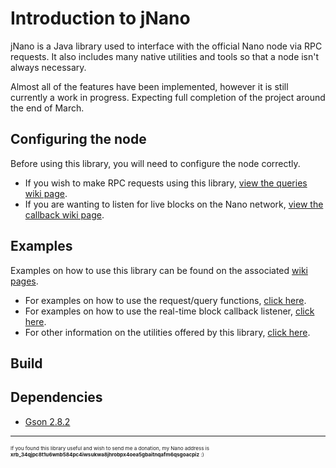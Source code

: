 # Introduction to jNano
jNano is a Java library used to interface with the official Nano node via RPC requests.
It also includes many native utilities and tools so that a node isn't always necessary.

Almost all of the features have been implemented, however it is still currently a work in progress.
Expecting full completion of the project around the end of March.


## Configuring the node
Before using this library, you will need to configure the node correctly.
- If you wish to make RPC requests using this library, [view the queries wiki page](https://github.com/koczadly/jNano/wiki/Query-requests#node-configuration).
- If you are wanting to listen for live blocks on the Nano network, [view the callback wiki page](https://github.com/koczadly/jNano/wiki/Block-callback#node-configuration).

## Examples
Examples on how to use this library can be found on the associated [wiki pages](https://github.com/koczadly/jNano/wiki/).
- For examples on how to use the request/query functions, [click here](https://github.com/koczadly/jNano/wiki/Query-requests#how-to-use-the-library).
- For examples on how to use the real-time block callback listener, [click here](https://github.com/koczadly/jNano/wiki/Block-callback#how-to-use-the-library).
- For other information on the utilities offered by this library, [click here](https://github.com/koczadly/jNano/wiki/Utilities).

## Build


## Dependencies
- [Gson 2.8.2](https://github.com/google/gson)


---

<sup><sup><sup>If you found this library useful and wish to send me a donation, my Nano address is <b>xrb_34qjpc8t1u6wnb584pc4iwsukwa8jhrobpx4oea5gbaitnqafm6qsgoacpiz</b> :)</sup></sup></sup>